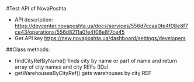 #Test API of NovaPoshta

* API description: https://devcenter.novaposhta.ua/docs/services/556d7ccaa0fe4f08e8f7ce43/operations/556d8211a0fe4f08e8f7ce45
* Get API key https://new.novaposhta.ua/dashboard/settings/developers

##Class methods:

* findCityRefByName() finds city by name or part of name and return array of city names and city REFs (IDs)
* getWarehousesByCityRef() gets warehouses by city REF